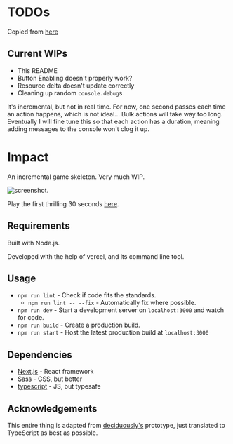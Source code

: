 # TODOs

Copied from [here](https://github.com/deciduously/impact/)

## Current WIPs

* This README
* Button Enabling doesn't properly work?
* Resource delta doesn't update correctly
* Cleaning up random `console.debug`s

It's incremental, but not in real time. For now, one second passes each time an action happens, which is not ideal...
Bulk actions will take way too long.
Eventually I will fine tune this so that each action has a duration, meaning adding messages to the console won't clog it up.


# Impact
An incremental game skeleton. Very much WIP.

![screenshot](https://i.imgur.com/siTfdFc.png).

Play the first thrilling 30 seconds [here](https://impact.tobot.tech/).

## Requirements

Built with Node.js.

Developed with the help of vercel, and its command line tool.

## Usage

* `npm run lint` - Check if code fits the standards.
    * `npm run lint -- --fix` - Automatically fix where possible.
* `npm run dev` - Start a development server on `localhost:3000` and watch for code.
* `npm run build` - Create a production build.
* `npm run start` - Host the latest production build at `localhost:3000`

## Dependencies

* [Next.js](https://nextjs.org/) - React framework
* [Sass](https://sass-lang.com/) - CSS, but better
* [typescript](https://www.typescriptlang.org/) - JS, but typesafe

## Acknowledgements

This entire thing is adapted from [deciduously's](https://github.com/deciduously/impact) prototype, just translated to TypeScript as best as possible.
